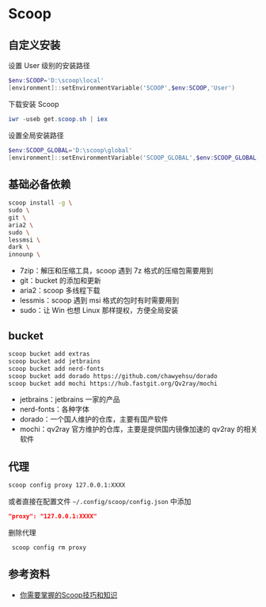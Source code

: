 # Scoop

## 自定义安装

设置 User 级别的安装路径

```powershell
$env:SCOOP='D:\scoop\local'
[environment]::setEnvironmentVariable('SCOOP',$env:SCOOP,'User')
```

下载安装 Scoop

```powershell
iwr -useb get.scoop.sh | iex
```

设置全局安装路径

```powershell
$env:SCOOP_GLOBAL='D:\scoop\global'
[environment]::setEnvironmentVariable('SCOOP_GLOBAL',$env:SCOOP_GLOBAL,'Machine')
```

## 基础必备依赖

```bash
scoop install -g \
sudo \
git \
aria2 \
sudo \
lessmsi \
dark \
innounp \
```

- 7zip：解压和压缩工具，scoop 遇到 7z 格式的压缩包需要用到
- git：bucket 的添加和更新
- aria2：scoop 多线程下载
- lessmis：scoop 遇到 msi 格式的包时有时需要用到
- sudo：让 Win 也想 Linux 那样提权，方便全局安装

## bucket

```bash
scoop bucket add extras
scoop bucket add jetbrains
scoop bucket add nerd-fonts
scoop bucket add dorado https://github.com/chawyehsu/dorado
scoop bucket add mochi https://hub.fastgit.org/Qv2ray/mochi
```

- jetbrains：jetbrains 一家的产品
- nerd-fonts：各种字体
- dorado：一个国人维护的仓库，主要有国产软件
- mochi：qv2ray 官方维护的仓库，主要是提供国内镜像加速的 qv2ray 的相关软件

## 代理

```bash
scoop config proxy 127.0.0.1:XXXX
```

或者直接在配置文件 `~/.config/scoop/config.json` 中添加

```json
"proxy": "127.0.0.1:XXXX"
```

删除代理

```bash
 scoop config rm proxy
```

## 参考资料

- [你需要掌握的Scoop技巧和知识](https://zhuanlan.zhihu.com/p/135278662)
